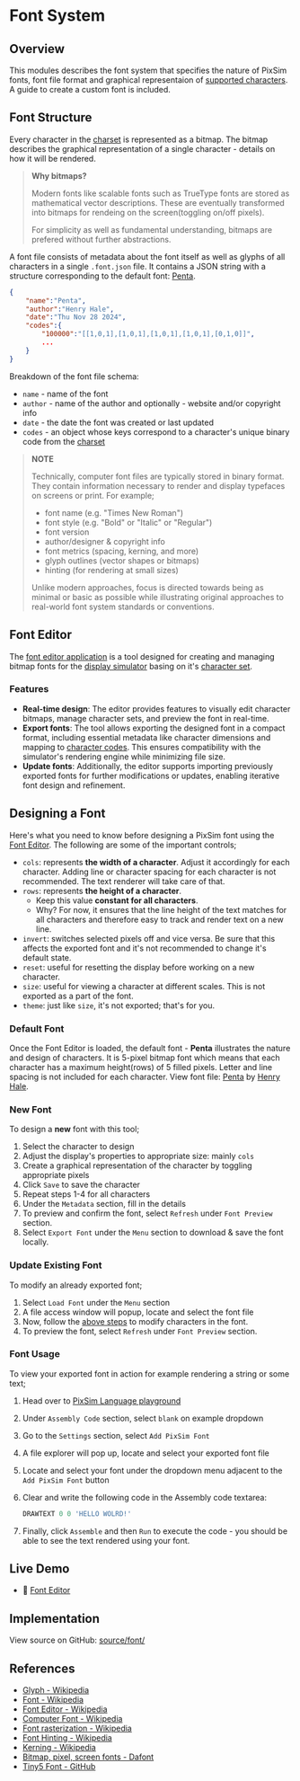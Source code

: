 # Font System

## Overview

This modules describes the font system that specifies the nature of PixSim
fonts, font file format and graphical representaion of
[supported characters](./charset.md#character-set). A guide to create a custom
font is included.

## Font Structure

Every character in the [charset](./charset.md#character-set) is represented as a
bitmap. The bitmap describes the graphical representation of a single
character - details on how it will be rendered.

> **Why bitmaps?**
>
> Modern fonts like scalable fonts such as TrueType fonts are stored as
> mathematical vector descriptions. These are eventually transformed into
> bitmaps for rendeing on the screen(toggling on/off pixels).
>
> For simplicity as well as fundamental understanding, bitmaps are prefered
> without further abstractions.

A font file consists of metadata about the font itself as well as glyphs of all
characters in a single `.font.json` file. It contains a JSON string with a
structure corresponding to the default font:
[Penta](https://github.com/henryhale/pixsim/blob/master//source/font/files/Penta.font.json).

```json
{
	"name":"Penta",
	"author":"Henry Hale",
	"date":"Thu Nov 28 2024",
	"codes":{
		"100000":"[[1,0,1],[1,0,1],[1,0,1],[1,0,1],[0,1,0]]",
		...
	}
}
```

Breakdown of the font file schema:

-   `name` - name of the font
-   `author` - name of the author and optionally - website and/or copyright info
-   `date` - the date the font was created or last updated
-   `codes` - an object whose keys correspond to a character's unique binary
    code from the [charset](./charset.md#character-set)

> **NOTE**
>
> Technically, computer font files are typically stored in binary format. They
> contain information necessary to render and display typefaces on screens or
> print. For example;
>
> -   font name (e.g. "Times New Roman")
> -   font style (e.g. "Bold" or "Italic" or "Regular")
> -   font version
> -   author/designer & copyright info
> -   font metrics (spacing, kerning, and more)
> -   glyph outlines (vector shapes or bitmaps)
> -   hinting (for rendering at small sizes)
>
> Unlike modern approaches, focus is directed towards being as minimal or basic
> as possible while illustrating original approaches to real-world font system
> standards or conventions.

## Font Editor

The [font editor application](https://henryhale.github.io/pixsim/app/font.html)
is a tool designed for creating and managing bitmap fonts for the
[display simulator](https://henryhale.github.io/pixsim/app/font.html) basing on
it's [character set](./charset.md).

### Features

-   **Real-time design**: The editor provides features to visually edit
    character bitmaps, manage character sets, and preview the font in real-time.
-   **Export fonts**: The tool allows exporting the designed font in a compact
    format, including essential metadata like character dimensions and mapping
    to [character codes](./charset.md#character-codes). This ensures
    compatibility with the simulator's rendering engine while minimizing file
    size.
-   **Update fonts**: Additionally, the editor supports importing previously
    exported fonts for further modifications or updates, enabling iterative font
    design and refinement.

## Designing a Font

Here's what you need to know before designing a PixSim font using the
[Font Editor](https://henryhale.github.io/pixsim/app/font.html). The following
are some of the important controls;

-   `cols`: represents **the width of a character**. Adjust it accordingly for
    each character. Adding line or character spacing for each character is not
    recommended. The text renderer will take care of that.
-   `rows`: represents **the height of a character**.
    -   Keep this value **constant for all characters**.
    -   Why? For now, it ensures that the line height of the text matches for
        all characters and therefore easy to track and render text on a new
        line.
-   `invert`: switches selected pixels off and vice versa. Be sure that this
    affects the exported font and it's not recommended to change it's default
    state.
-   `reset`: useful for resetting the display before working on a new character.
-   `size`: useful for viewing a character at different scales. This is not
    exported as a part of the font.
-   `theme`: just like `size`, it's not exported; that's for you.

### Default Font

Once the Font Editor is loaded, the default font - **Penta** illustrates the
nature and design of characters. It is 5-pixel bitmap font which means that each
character has a maximum height(rows) of 5 filled pixels. Letter and line spacing
is not included for each character. View font file:
[Penta](https://github.com/henryhale/pixsim/blob/master//source/font/files/Penta.font.json)
by [Henry Hale](https://github.com/henryhale).

### New Font

To design a **new** font with this tool;

1. Select the character to design
2. Adjust the display's properties to appropriate size: mainly `cols`
3. Create a graphical representation of the character by toggling appropriate
   pixels
4. Click `Save` to save the character
5. Repeat steps 1-4 for all characters
6. Under the `Metadata` section, fill in the details
7. To preview and confirm the font, select `Refresh` under `Font Preview`
   section.
8. Select `Export Font` under the `Menu` section to download & save the font
   locally.

### Update Existing Font

To modify an already exported font;

1. Select `Load Font` under the `Menu` section
2. A file access window will popup, locate and select the font file
3. Now, follow the [above steps](#new-font) to modify characters in the font.
4. To preview the font, select `Refresh` under `Font Preview` section.

### Font Usage

To view your exported font in action for example rendering a string or some
text;

1. Head over to
   <a target="_blank" href="https://henryhale.github.io/pixsim/app/index.html">PixSim
   Language playground</a>
2. Under `Assembly Code` section, select `blank` on example dropdown
3. Go to the `Settings` section, select `Add PixSim Font`
4. A file explorer will pop up, locate and select your exported font file
5. Locate and select your font under the dropdown menu adjacent to the
   `Add PixSim Font` button
6. Clear and write the following code in the Assembly code textarea:

    ```asm
    DRAWTEXT 0 0 'HELLO WOLRD!'
    ```

7. Finally, click `Assemble` and then `Run` to execute the code - you should be
   able to see the text rendered using your font.

## Live Demo

-   🚀 [Font Editor](https://henryhale.github.io/pixsim/app/font.html)

## Implementation

View source on GitHub:
[source/font/](https://github.com/henryhale/pixsim/blob/master/source/font/)

## References

-   [Glyph - Wikipedia](https://wikipedia.org/wiki/Glyph)
-   [Font - Wikipedia](https://wikipedia.org/wiki/Font)
-   [Font Editor - Wikipedia](https://wikipedia.org/wiki/Font_editor)
-   [Computer Font - Wikipedia](https://wikipedia.org/wiki/Computer_font)
-   [Font rasterization - Wikipedia](https://wikipedia.org/wiki/Font_rasterization)
-   [Font Hinting - Wikipedia](https://wikipedia.org/wiki/Font_hinting)
-   [Kerning - Wikipedia](https://wikipedia.org/wiki/Kerning)
-   [Bitmap, pixel, screen fonts - Dafont](https://www.dafont.com/bitmap.php)
-   [Tiny5 Font - GitHub](https://github.com/Gissio/font_tiny5)
